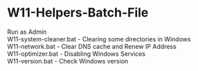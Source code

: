 # W11-Helpers-Batch-File

Run as Admin  
W11-system-cleaner.bat - Clearing some directories in Windows  
W11-network.bat - Clear DNS cache and Renew IP Address  
W11-optimizer.bat - Disabling Windows Services  
W11-version.bat - Check Windows version  

